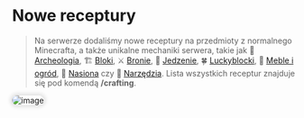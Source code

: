 <style>
img:not(.medium-zoom-image--opened):not(.navbar-link-icon) {
    max-width: 750px; /* Maksymalna szerokość */
    max-height: 400px; /* Maksymalna wysokość */
    width: auto; /* Automatyczna szerokość */
    height: auto; /* Automatyczna wysokość */
    object-fit: contain; /* Dopasowanie bez przycinania */
    margin: 0 8px 4px 0;
    box-shadow: 0 0 6px 4px rgba(0, 0, 0, .1);
    border-radius: 10px;
}
</style>

# Nowe receptury

> Na serwerze dodaliśmy nowe receptury na przedmioty z normalnego Minecrafta, a także unikalne mechaniki serwera, takie jak 🏺 [Archeologia](/archaeology), 🏗️ [Bloki](/blocks), ⚔️ [Bronie](/weapons), 🍖 [Jedzenie](/food), 🍀 [Luckyblocki](/luckyblocks), 🏡 [Meble i ogród](/furniture), 🌱 [Nasiona](/seeds) czy 🔨 [Narzędzia](/tools). Lista wszystkich receptur znajduje się pod komendą **/crafting**.

![image](/pages/images/newrecipes/newrecipes-1.webp)
